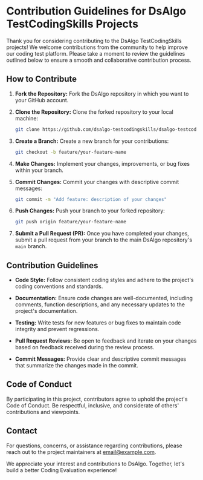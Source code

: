 # Contribution Guidelines for DsAlgo TestCodingSkills Projects

Thank you for considering contributing to the DsAlgo TestCodingSkills projects! We welcome contributions from the community to help improve our coding test platform. Please take a moment to review the guidelines outlined below to ensure a smooth and collaborative contribution process.

## How to Contribute

1. **Fork the Repository:** Fork the DsAlgo repository in which you want to your GitHub account.

2. **Clone the Repository:** Clone the forked repository to your local machine:

    ```bash
    git clone https://github.com/dsalgo-testcodingskills/dsalgo-testcodingskills-frontend.git
    ```

3. **Create a Branch:** Create a new branch for your contributions:

    ```bash
    git checkout -b feature/your-feature-name
    ```

4. **Make Changes:** Implement your changes, improvements, or bug fixes within your branch.

5. **Commit Changes:** Commit your changes with descriptive commit messages:

    ```bash
    git commit -m "Add feature: description of your changes"
    ```

6. **Push Changes:** Push your branch to your forked repository:

    ```bash
    git push origin feature/your-feature-name
    ```

7. **Submit a Pull Request (PR):** Once you have completed your changes, submit a pull request from your branch to the main DsAlgo repository's `main` branch.

## Contribution Guidelines

- **Code Style:** Follow consistent coding styles and adhere to the project's coding conventions and standards.

- **Documentation:** Ensure code changes are well-documented, including comments, function descriptions, and any necessary updates to the project's documentation.

- **Testing:** Write tests for new features or bug fixes to maintain code integrity and prevent regressions.

- **Pull Request Reviews:** Be open to feedback and iterate on your changes based on feedback received during the review process.

- **Commit Messages:** Provide clear and descriptive commit messages that summarize the changes made in the commit.

## Code of Conduct

By participating in this project, contributors agree to uphold the project's Code of Conduct. Be respectful, inclusive, and considerate of others' contributions and viewpoints.

## Contact

For questions, concerns, or assistance regarding contributions, please reach out to the project maintainers at [email@example.com](mailto:email@example.com).

We appreciate your interest and contributions to DsAlgo. Together, let's build a better Coding Evaluation experience!
